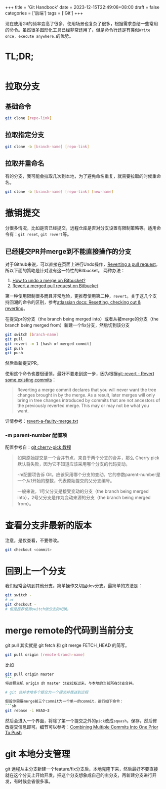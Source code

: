 +++
title = 'Git Handbook'
date = 2023-12-15T22:49:08+08:00
draft = false
categories = ['后端']
tags = ['Git']
+++

现在使用Git的频率变高了很多，使用场景也复杂了很多，根据需求总结一些常用的命令。虽然很多图形化工具已经非常还用了，但是命令行还是有类似`Write once, execute anywhere.`的优势。

# TL;DR;
```sh

```

# 拉取分支

## 基础命令
```sh
git clone [repo-link]
```
## 拉取指定分支
```sh
git clone -b [branch-name] [repo-link]
```
## 拉取并重命名
有的分支，我可能会拉取几次到本地，为了避免命名重复，就需要拉取的时候重命名。
```sh
git clone -b [branch-name] [repo-link] [new-name]
```

# 撤销提交
分很多情况，比如是否已经提交，远程仓库是否对分支设置有限制策略等。适用命令有：`git reset`, `git revert`等。

## 已经提交PR并merge到不能直接操作的分支
对于Github来说，可以直接在页面上进行Undo操作，[Reverting a pull request](https://docs.github.com/en/pull-requests/collaborating-with-pull-requests/incorporating-changes-from-a-pull-request/reverting-a-pull-request)。所以下面的策略是针对没有这一特性的Bitbucket。
两种办法：
1.  [How to undo a merge on Bitbucket?](https://stackoverflow.com/a/37036587)
2.  [Revert a merged pull request on Bitbucket](https://stackoverflow.com/a/38302342)

第一种使用限制很多而且非常危险，更推荐使用第二种，`revert`。关于这几个支持回溯的命令的区别，参考[atlassian docs: Resetting, checking out & reverting](https://www.atlassian.com/git/tutorials/resetting-checking-out-and-reverting)。

在提交pr的分支（the branch being merged into）或者从被merge的分支（the branch being merged from）新建一个fix分支，然后切到该分支
```sh
git switch [branch-name]
git pull
git revert -m 1 [hash of merged commit]
git push
git push
```
然后重新提交PR。

使用这个命令也要很谨慎，最好不要走到这一步，因为根据[git-revert - Revert some existing commits](https://git-scm.com/docs/git-revert#Documentation/git-revert.txt--mparent-number)：
> Reverting a merge commit declares that you will never want the tree changes brought in by the merge. As a result, later merges will only bring in tree changes introduced by commits that are not ancestors of the previously reverted merge. This may or may not be what you want.
> 
详情参考：[revert-a-faulty-merge.txt](https://github.com/git/git/blob/master/Documentation/howto/revert-a-faulty-merge.txt)

### -m parent-number 配置项

配置参考自：[git cherry-pick 教程](https://www.ruanyifeng.com/blog/2020/04/git-cherry-pick.html)

> 如果原始提交是一个合并节点，来自于两个分支的合并，那么 Cherry pick 默认将失败，因为它不知道应该采用哪个分支的代码变动。
> 
> -m配置项告诉 Git，应该采用哪个分支的变动。它的参数parent-number是一个从1开始的整数，代表原始提交的父分支编号。
>
> 一般来说，1号父分支是接受变动的分支（the branch being merged into），2号父分支是作为变动来源的分支（the branch being merged from）。

# 查看分支非最新的版本

注意，是仅查看，不要修改。
```sh
git checkout <commit>
```

# 回到上一个分支

我们经常会切到其他分支，简单操作又切回dev分支。最简单的方法是：

```sh
git switch -
# or
git checkout -
# 但是推荐使用switch做分支的切换。
```
# merge remote的代码到当前分支

git pull 其实就是 git fetch 和 git merge FETCH_HEAD 的简写。
```sh
git pull origin [remote-branch-name]
```
比如
```sh
git pull origin master
```·
将远程主机 origin 的 master 分支拉取过来，与本地的当前所在分支合并。

# git 合并本地多个提交为一个提交并推送到远程

假设你需要merge前三个commit为一个单一的commit，运行如下命令：
```sh
git rebase -i HEAD~3
```
然后会进入一个界面，将除了第一个提交之外的`pick`改成`squash`，保存，然后修改提交信息即可。细节可以参考：[Combining Multiple Commits Into One Prior To Push](https://stackoverflow.com/a/5721879)

# git 本地分支管理
git 远程从主分支新建一个feature/fix分支后，本地克隆下来，然后最好不要直接就在这个分支上开始开发，把这个分支想象成自己的主分支，再新建分支进行开发，有时候会省很多事。
